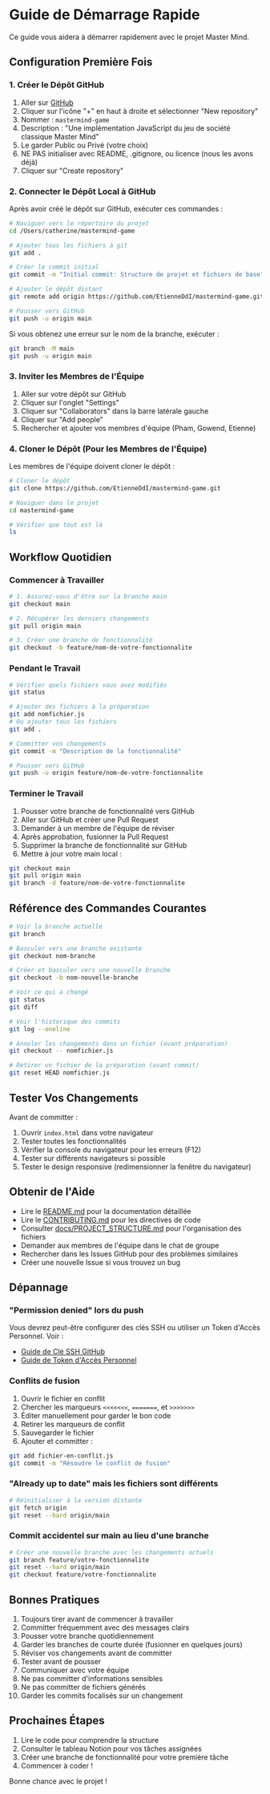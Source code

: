 # Guide de Démarrage Rapide

Ce guide vous aidera à démarrer rapidement avec le projet Master Mind.

## Configuration Première Fois

### 1. Créer le Dépôt GitHub

1. Aller sur [GitHub](https://github.com)
2. Cliquer sur l'icône "+" en haut à droite et sélectionner "New repository"
3. Nommer : `mastermind-game`
4. Description : "Une implémentation JavaScript du jeu de société classique Master Mind"
5. Le garder Public ou Privé (votre choix)
6. NE PAS initialiser avec README, .gitignore, ou licence (nous les avons déjà)
7. Cliquer sur "Create repository"

### 2. Connecter le Dépôt Local à GitHub

Après avoir créé le dépôt sur GitHub, exécuter ces commandes :

```bash
# Naviguer vers le répertoire du projet
cd /Users/catherine/mastermind-game

# Ajouter tous les fichiers à git
git add .

# Créer le commit initial
git commit -m "Initial commit: Structure de projet et fichiers de base"

# Ajouter le dépôt distant
git remote add origin https://github.com/EtienneDdI/mastermind-game.git

# Pousser vers GitHub
git push -u origin main
```

Si vous obtenez une erreur sur le nom de la branche, exécuter :
```bash
git branch -M main
git push -u origin main
```

### 3. Inviter les Membres de l'Équipe

1. Aller sur votre dépôt sur GitHub
2. Cliquer sur l'onglet "Settings"
3. Cliquer sur "Collaborators" dans la barre latérale gauche
4. Cliquer sur "Add people"
5. Rechercher et ajouter vos membres d'équipe (Pham, Gowend, Etienne)

### 4. Cloner le Dépôt (Pour les Membres de l'Équipe)

Les membres de l'équipe doivent cloner le dépôt :

```bash
# Cloner le dépôt
git clone https://github.com/EtienneDdI/mastermind-game.git

# Naviguer dans le projet
cd mastermind-game

# Vérifier que tout est là
ls
```

## Workflow Quotidien

### Commencer à Travailler

```bash
# 1. Assurez-vous d'être sur la branche main
git checkout main

# 2. Récupérer les derniers changements
git pull origin main

# 3. Créer une branche de fonctionnalité
git checkout -b feature/nom-de-votre-fonctionnalite
```

### Pendant le Travail

```bash
# Vérifier quels fichiers vous avez modifiés
git status

# Ajouter des fichiers à la préparation
git add nomfichier.js
# Ou ajouter tous les fichiers
git add .

# Committer vos changements
git commit -m "Description de la fonctionnalité"

# Pousser vers GitHub
git push -u origin feature/nom-de-votre-fonctionnalite
```

### Terminer le Travail

1. Pousser votre branche de fonctionnalité vers GitHub
2. Aller sur GitHub et créer une Pull Request
3. Demander à un membre de l'équipe de réviser
4. Après approbation, fusionner la Pull Request
5. Supprimer la branche de fonctionnalité sur GitHub
6. Mettre à jour votre main local :

```bash
git checkout main
git pull origin main
git branch -d feature/nom-de-votre-fonctionnalite
```

## Référence des Commandes Courantes

```bash
# Voir la branche actuelle
git branch

# Basculer vers une branche existante
git checkout nom-branche

# Créer et basculer vers une nouvelle branche
git checkout -b nom-nouvelle-branche

# Voir ce qui a changé
git status
git diff

# Voir l'historique des commits
git log --oneline

# Annuler les changements dans un fichier (avant préparation)
git checkout -- nomfichier.js

# Retirer un fichier de la préparation (avant commit)
git reset HEAD nomfichier.js
```

## Tester Vos Changements

Avant de committer :

1. Ouvrir `index.html` dans votre navigateur
2. Tester toutes les fonctionnalités
3. Vérifier la console du navigateur pour les erreurs (F12)
4. Tester sur différents navigateurs si possible
5. Tester le design responsive (redimensionner la fenêtre du navigateur)

## Obtenir de l'Aide

- Lire le [README.md](README.md) pour la documentation détaillée
- Lire le [CONTRIBUTING.md](CONTRIBUTING.md) pour les directives de code
- Consulter [docs/PROJECT_STRUCTURE.md](docs/PROJECT_STRUCTURE.md) pour l'organisation des fichiers
- Demander aux membres de l'équipe dans le chat de groupe
- Rechercher dans les Issues GitHub pour des problèmes similaires
- Créer une nouvelle Issue si vous trouvez un bug

## Dépannage

### "Permission denied" lors du push

Vous devrez peut-être configurer des clés SSH ou utiliser un Token d'Accès Personnel. Voir :
- [Guide de Clé SSH GitHub](https://docs.github.com/fr/authentication/connecting-to-github-with-ssh)
- [Guide de Token d'Accès Personnel](https://docs.github.com/fr/authentication/keeping-your-account-and-data-secure/creating-a-personal-access-token)

### Conflits de fusion

1. Ouvrir le fichier en conflit
2. Chercher les marqueurs `<<<<<<<`, `=======`, et `>>>>>>>`
3. Éditer manuellement pour garder le bon code
4. Retirer les marqueurs de conflit
5. Sauvegarder le fichier
6. Ajouter et committer :
```bash
git add fichier-en-conflit.js
git commit -m "Résoudre le conflit de fusion"
```

### "Already up to date" mais les fichiers sont différents

```bash
# Réinitialiser à la version distante
git fetch origin
git reset --hard origin/main
```

### Commit accidentel sur main au lieu d'une branche

```bash
# Créer une nouvelle branche avec les changements actuels
git branch feature/votre-fonctionnalite
git reset --hard origin/main
git checkout feature/votre-fonctionnalite
```

## Bonnes Pratiques

1. Toujours tirer avant de commencer à travailler
2. Committer fréquemment avec des messages clairs
3. Pousser votre branche quotidiennement
4. Garder les branches de courte durée (fusionner en quelques jours)
5. Réviser vos changements avant de committer
6. Tester avant de pousser
7. Communiquer avec votre équipe
8. Ne pas committer d'informations sensibles
9. Ne pas committer de fichiers générés
10. Garder les commits focalisés sur un changement

## Prochaines Étapes

1. Lire le code pour comprendre la structure
2. Consulter le tableau Notion pour vos tâches assignées
3. Créer une branche de fonctionnalité pour votre première tâche
4. Commencer à coder !

Bonne chance avec le projet !
